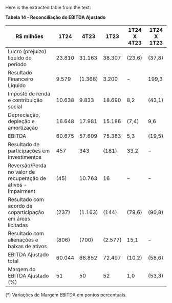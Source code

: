 Here is the extracted table from the text:

**Tabela 14 - Reconciliação do EBITDA Ajustado**

| R$ milhões                                                 | 1T24        | 4T23        | 1T23         | 1T24 X 4T23 | 1T24 X 1T23 |
|-----------------------------------------------------------|-------------|-------------|--------------|-------------|-------------|
| Lucro (prejuízo) líquido do período                       | 23.810      | 31.163      | 38.307       | (23,6)      | (37,8)      |
| Resultado Financeiro Líquido                              | 9.579       | (1.368)     | 3.200        | −           | 199,3       |
| Imposto de renda e contribuição social                    | 10.638      | 9.833       | 18.690       | 8,2         | (43,1)      |
| Depreciação, depleção e amortização                       | 16.648      | 17.981      | 15.186       | (7,4)       | 9,6         |
| EBITDA                                                    | 60.675      | 57.609      | 75.383       | 5,3         | (19,5)      |
| Resultado de participações em investimentos                | 457         | 343         | (181)        | 33,2        | −           |
| Reversão/Perda no valor de recuperação de ativos - Impairment | (45)        | 10.763      | 16           | −           | −           |
| Resultado com acordo de coparticipação em áreas licitadas | (237)       | (1.163)     | (144)        | (79,6)      | (90,8)      |
| Resultado com alienações e baixas de ativos               | (806)       | (700)       | (2.577)      | 15,1        | −           |
| EBITDA Ajustado total                                     | 60.044      | 66.852      | 72.497       | (10,2)      | (58,6)      |
| Margem do EBITDA Ajustado (%)                              | 51          | 50          | 52           | 1,0         | (53,3)      |

(*) Variações de Margem EBITDA em pontos percentuais.